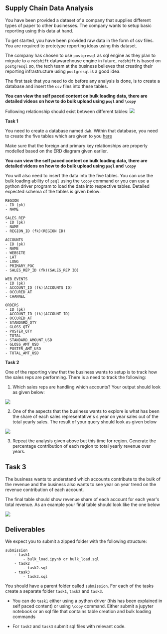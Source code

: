 ## Supply Chain Data Analysis

You have been provided a dataset of a company that supplies different types of paper to other businesses. The company wants to setup basic reporting using this data at hand.

To get started, you have been provided raw data in the form of csv files. You are required to prototype reporting ideas using this dataset.

The company has chosen to use `postgresql` as sql engine as they plan to migrate to a `redshift` datawarehouse engine in future, `redshift` is based on `postgresql` so, the tech team at the business believes that creating their reporting infrastructure using `postgresql` is a good idea.

The first task that you need to do before any analysis is done, is to create a database and insert the `csv` files into these tables.

**You can view the self paced content on bulk loading data, there are detailed videos on how to do bulk upload using `psql` and `\copy`**

Following relationship should exist between different tables:
![](./imgs/erd.png) 


**Task 1**

You need to create a database named `dwh`. Within that database, you need to create the five tables which are given to you [here](./data/)

Make sure that the foreign and primary key relationships are properly modelled based on the ERD diagram given earlier.

**You can view the self paced content on bulk loading data, there are detailed videos on how to do bulk upload using `psql` and `\copy`**

You will also need to insert the data into the five tables. You can use the bulk loading ability of `psql` using the `\copy` command or you can use a python driver program to load the data into respective tables. Detailed expected schema of the tables is given below:

```shell
REGION
- ID (pk)
- NAME

SALES_REP
- ID (pk)
- NAME
- REGION_ID (fk)(REGION ID)

ACCOUNTS
- ID (pk)
- NAME
- WEBSITE
- LAT
- LONG
- PRIMARY_POC
- SALES_REP_ID (fk)(SALES_REP ID)

WEB_EVENTS
- ID (pk)
- ACCOUNT_ID (fk)(ACCOUNTS ID)
- OCCURED_AT
- CHANNEL

ORDERS
- ID (pk)
- ACCOUNT_ID (fk)(ACCOUNT ID)
- OCCURED_AT
- STANDARD_QTY
- GLOSS_QTY
- POSTER_QTY
- TOTAL
- STANDARD_AMOUNT_USD
- GLOSS_AMT_USD
- POSTER_AMT_USD
- TOTAL_AMT_USD
```

**Task 2**

One of the reporting view that the business wants to setup is to track how the sales reps are performing. There is a need to track the following:

1. Which sales reps are handling which accounts? Your output should look as given below:

![](./imgs/task2.1.png)

2. One of the aspects that  the business wants to explore is what has been the share of each sales representative's s year on year sales out of the total yearly sales. The result of your query should look as given below

![](./imgs/task2.2.png)

3. Repeat the analysis given above but this time for region. Generate the percentage contribution of each region to total yearly revenue over years.

## Task 3
The business wants to understand which accounts contribute to the bulk of the revenue and the business also wants to see year on year trend on the revenue contribution of each account.

The final table should show revenue share of each account for each year's total revenue. As an example your final table should look like the one below

![](./imgs/task3.1.png)


## Deliverables

We expect you to submit a zipped folder with the following structure:

```shell
submission
    - task1
        - bulk_load.ipynb or bulk_load.sql
    - task2
        - task2.sql
    - task3
        - task3.sql
```
You should have a parent folder called  `submission`. For each of the tasks create a separate folder `task1`, `task2` and `task3`.

- You can do `task1` either using a python driver (this has been explained in self paced content) or using `\copy` command. Either submit a jupyter notebook or an sql file that contains table creation and bulk loading commands

- For `task2` and `task3` submit sql files with relevant code. 

